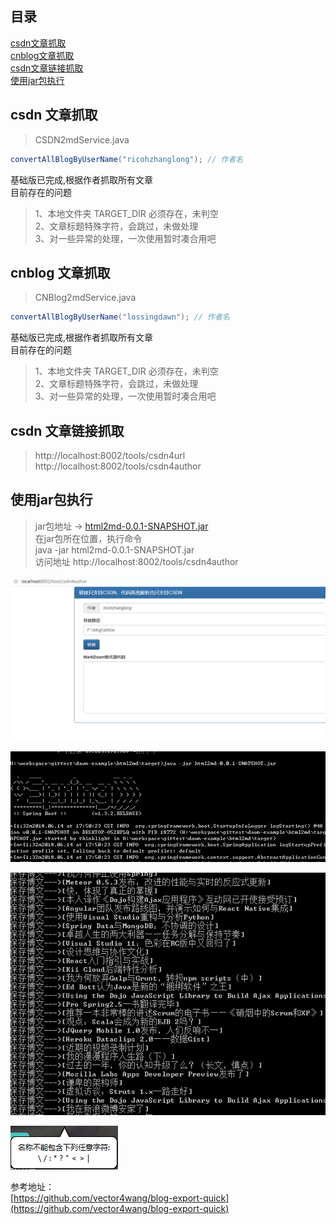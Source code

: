 ## 目录
[csdn文章抓取](#csdn文章抓取)  
[cnblog文章抓取 ](#cnblog文章抓取 )  
[csdn文章链接抓取](#csdn文章链接抓取)  
[使用jar包执行](#使用jar包执行)  

<h2 id="csdn文章抓取">csdn 文章抓取</h2> 

>   CSDN2mdService.java

```java
convertAllBlogByUserName("ricohzhanglong"); // 作者名
```

基础版已完成,根据作者抓取所有文章  
目前存在的问题
> 1、本地文件夹 TARGET_DIR 必须存在，未判空    
  2、文章标题特殊字符，会跳过，未做处理   
  3、对一些异常的处理，一次使用暂时凑合用吧  



<h2 id="cnblog文章抓取 ">cnblog 文章抓取 </h2> 

> CNBlog2mdService.java  

```java
convertAllBlogByUserName("lossingdawn"); // 作者名
```

基础版已完成,根据作者抓取所有文章   
目前存在的问题
> 1、本地文件夹 TARGET_DIR 必须存在，未判空   
  2、文章标题特殊字符，会跳过，未做处理  
  3、对一些异常的处理，一次使用暂时凑合用吧



<h2 id="csdn文章链接抓取">csdn 文章链接抓取</h2>   

> http://localhost:8002/tools/csdn4url   
  http://localhost:8002/tools/csdn4author  


<h2 id="使用jar包执行">使用jar包执行</h2> 

> jar包地址  -> [html2md-0.0.1-SNAPSHOT.jar](http://pab9ul5c4.bkt.clouddn.com/html2md-0.0.1-SNAPSHOT.jar)   
       在jar包所在位置，执行命令    
  java -jar html2md-0.0.1-SNAPSHOT.jar   
       访问地址  http://localhost:8002/tools/csdn4author  
  
![导出页面.png](https://github.com/Ruffianjiang/dawn-example/blob/master/html2md/img/15289690656019.png "导出页面") 
 
![运行日志.png](https://github.com/Ruffianjiang/dawn-example/blob/master/html2md/img/1528970063.png "运行日志") 
 
![导出日志.png](https://github.com/Ruffianjiang/dawn-example/blob/master/html2md/img/1528970083.png "导出日志") 
 
![特殊字符.png](https://github.com/Ruffianjiang/dawn-example/blob/master/html2md/img/1529025363.png "特殊字符不能导出的") 
 

参考地址：  
[https://github.com/vector4wang/blog-export-quick](https://github.com/vector4wang/blog-export-quick)

